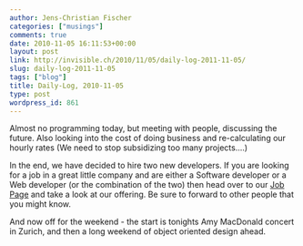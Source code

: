 ```yaml
---
author: Jens-Christian Fischer
categories: ["musings"]
comments: true
date: 2010-11-05 16:11:53+00:00
layout: post
link: http://invisible.ch/2010/11/05/daily-log-2011-11-05/
slug: daily-log-2011-11-05
tags: ["blog"]
title: Daily-Log, 2010-11-05
type: post
wordpress_id: 861
---
```


Almost no programming today, but meeting with people, discussing the future. Also looking into the cost of doing business and re-calculating our hourly rates (We need to stop subsidizing too many projects....)

In the end, we have decided to hire two new developers. If you are looking for a job in a great little company and are either a Software developer or a Web developer (or the combination of the two) then head over to our [Job Page](http://invisible.ch/ueber-uns/stellen) and take a look at our offering. Be sure to forward to other people that you might know.

And now off for the weekend - the start is tonights Amy MacDonald concert in Zurich, and then a long weekend of object oriented design ahead.


